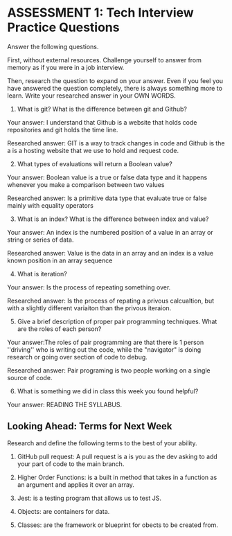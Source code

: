 # ASSESSMENT 1: Tech Interview Practice Questions
Answer the following questions.

First, without external resources. Challenge yourself to answer from memory as if you were in a job interview.

Then, research the question to expand on your answer. Even if you feel you have answered the question completely, there is always something more to learn. Write your researched answer in your OWN WORDS.

1. What is git? What is the difference between git and Github?

  Your answer: I understand that Github is a website that holds code repositories and git holds the time line.

  Researched answer: GIT is a way to track changes in code and Github is the a is a hosting website that we use to hold and request code.



2. What types of evaluations will return a Boolean value?

  Your answer: Boolean value is a true or false data type and it happens whenever you make a comparison between two values

  Researched answer: Is a primitive data type that evaluate true or false mainly with equality operators



3. What is an index? What is the difference between index and value?

  Your answer: An index is the numbered position of a value in an array or string or series of data.

  Researched answer: Value is the data in an array and an index is a value known position in an array sequence 



4. What is iteration?

  Your answer: Is the process of repeating something over.

  Researched answer: Is the process of repating a privous calcualtion, but with a slightly different variaiton than the privous iteraion.



5. Give a brief description of proper pair programming techniques. What are the roles of each person?

  Your answer:The roles of pair programming are that there is 1 person ''driving'' who is writing out the code, while the "navigator" is doing research or going over section of code to debug.

  Researched answer: Pair programing is two people working on a single source of code.



6. What is something we did in class this week you found helpful?  

  Your answer: READING THE SYLLABUS.



## Looking Ahead: Terms for Next Week

Research and define the following terms to the best of your ability.

1. GitHub pull request: A pull request is a is you as the dev asking to add your part of code to the main branch.

2. Higher Order Functions: is a built in method that takes in a function as an argument and applies it over an array.

3. Jest: is a testing program that allows us to test JS.

4. Objects: are containers for data.  

5. Classes: are the framework or blueprint for obects to be created from.
